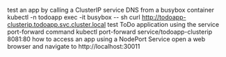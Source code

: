 test an app by calling a ClusterIP service DNS from a busybox container
kubectl -n todoapp exec -it busybox -- sh
curl http://todoapp-clusterip.todoapp.svc.cluster.local
test ToDo application using the service port-forward command
kubectl port-forward service/todoapp-clusterip 8081:80
how to access an app using a NodePort Service
open a web browser and navigate to http://localhost:30011